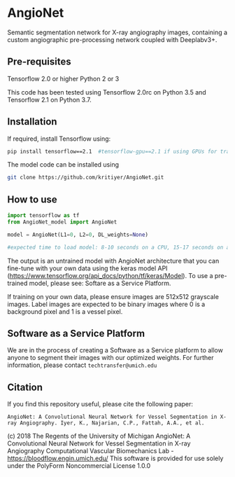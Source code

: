 # AngioNet
Semantic segmentation network for X-ray angiography images, containing a custom angiographic pre-processing network coupled with Deeplabv3+.

## Pre-requisites 
Tensorflow 2.0 or higher
Python 2 or 3

This code has been tested using Tensorflow 2.0rc on Python 3.5 and Tensorflow 2.1 on Python 3.7.

## Installation
If required, install Tensorflow using:
```bash
pip install tensorflow==2.1  #tensorflow-gpu==2.1 if using GPUs for training (highly encouraged)
```
The model code can be installed using
```bash
git clone https://github.com/kritiyer/AngioNet.git
```

## How to use

```python
import tensorflow as tf
from AngioNet_model import AngioNet

model = AngioNet(L1=0, L2=0, DL_weights=None)

#expected time to load model: 8-10 seconds on a CPU, 15-17 seconds on a multi-GPU configuration
```
The output is an untrained model with AngioNet architecture that you can fine-tune with your own data using the keras model API (https://www.tensorflow.org/api_docs/python/tf/keras/Model). To use a pre-trained model, please see: Softare as a Service Platform.

If training on your own data, please ensure images are 512x512 grayscale images. Label images are expected to be binary images where 0 is a background pixel and 1 is a vessel pixel.

## Software as a Service Platform 
We are in the process of creating a Software as a Service platform to allow anyone to segment their images with our optimized weights. For further information, please contact `techtransfer@umich.edu`

## Citation
If you find this repository useful, please cite the following paper:
```
AngioNet: A Convolutional Neural Network for Vessel Segmentation in X-ray Angiography. Iyer, K., Najarian, C.P., Fattah, A.A., et al.
```
(c) 2018 The Regents of the University of Michigan
    AngioNet: A Convolutional Neural Network for Vessel Segmentation in X-ray Angiography
    Computational Vascular Biomechanics Lab - https://bloodflow.engin.umich.edu/
    This software is provided for use solely under the PolyForm Noncommercial License 1.0.0
